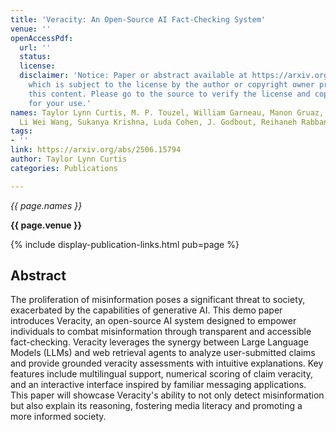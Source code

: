 ```yaml
---
title: 'Veracity: An Open-Source AI Fact-Checking System'
venue: ''
openAccessPdf:
  url: ''
  status:
  license:
  disclaimer: 'Notice: Paper or abstract available at https://arxiv.org/abs/2506.15794,
    which is subject to the license by the author or copyright owner provided with
    this content. Please go to the source to verify the license and copyright information
    for your use.'
names: Taylor Lynn Curtis, M. P. Touzel, William Garneau, Manon Gruaz, Mike Pinder,
  Li Wei Wang, Sukanya Krishna, Luda Cohen, J. Godbout, Reihaneh Rabbany, Kellin Pelrine
tags:
- ''
link: https://arxiv.org/abs/2506.15794
author: Taylor Lynn Curtis
categories: Publications

---
```


*{{ page.names }}*

**{{ page.venue }}**

{% include display-publication-links.html pub=page %}

## Abstract

The proliferation of misinformation poses a significant threat to society, exacerbated by the capabilities of generative AI. This demo paper introduces Veracity, an open-source AI system designed to empower individuals to combat misinformation through transparent and accessible fact-checking. Veracity leverages the synergy between Large Language Models (LLMs) and web retrieval agents to analyze user-submitted claims and provide grounded veracity assessments with intuitive explanations. Key features include multilingual support, numerical scoring of claim veracity, and an interactive interface inspired by familiar messaging applications. This paper will showcase Veracity's ability to not only detect misinformation but also explain its reasoning, fostering media literacy and promoting a more informed society.